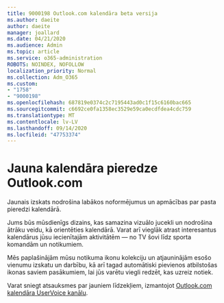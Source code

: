 ```yaml
---
title: 9000198 Outlook.com kalendāra beta versija
ms.author: daeite
author: daeite
manager: joallard
ms.date: 04/21/2020
ms.audience: Admin
ms.topic: article
ms.service: o365-administration
ROBOTS: NOINDEX, NOFOLLOW
localization_priority: Normal
ms.collection: Adm_O365
ms.custom:
- "1758"
- "9000198"
ms.openlocfilehash: 687819e0374c2c7195443ad0c1f15c6160bac665
ms.sourcegitcommit: c6692ce0fa1358ec3529e59ca0ecdfdea4cdc759
ms.translationtype: MT
ms.contentlocale: lv-LV
ms.lasthandoff: 09/14/2020
ms.locfileid: "47753374"
---
```

# <a name="new-calendar-experiences-coming-to-outlookcom"></a>Jauna kalendāra pieredze Outlook.com

Jaunais izskats nodrošina labākos noformējumus un apmācības par pasta pieredzi kalendārā.

Jums būs mūsdienīgs dizains, kas samazina vizuālo jucekli un nodrošina ātrāku veidu, kā orientēties kalendārā. Varat arī vieglāk atrast interesantus kalendārus jūsu iecienītajām aktivitātēm — no TV šovi līdz sporta komandām un notikumiem.

Mēs paplašinājām mūsu notikuma ikonu kolekciju un atjauninājām esošo vienumu izskatu un darbību, kā arī tagad automātiski pievienos atbilstošas ikonas saviem pasākumiem, lai jūs varētu viegli redzēt, kas uzreiz notiek.

Varat sniegt atsauksmes par jauniem līdzekļiem, izmantojot [Outlook.com kalendāra UserVoice kanālu](https://go.microsoft.com/fwlink/?linkid=2103075).